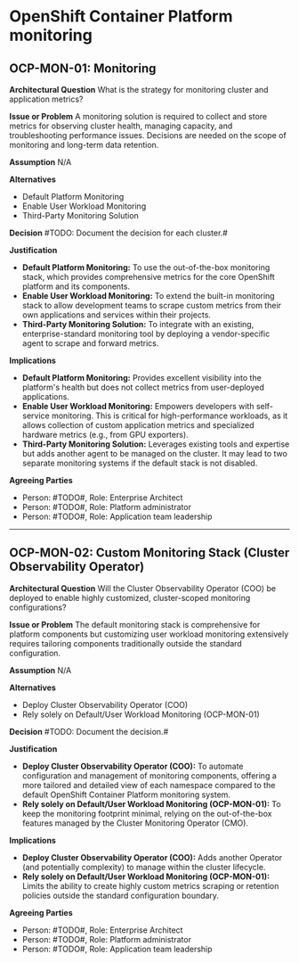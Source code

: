 # OpenShift Container Platform monitoring

## OCP-MON-01: Monitoring

**Architectural Question**
What is the strategy for monitoring cluster and application metrics?

**Issue or Problem**
A monitoring solution is required to collect and store metrics for observing cluster health, managing capacity, and troubleshooting performance issues. Decisions are needed on the scope of monitoring and long-term data retention.

**Assumption**
N/A

**Alternatives**

- Default Platform Monitoring
- Enable User Workload Monitoring
- Third-Party Monitoring Solution

**Decision**
#TODO: Document the decision for each cluster.#

**Justification**

- **Default Platform Monitoring:** To use the out-of-the-box monitoring stack, which provides comprehensive metrics for the core OpenShift platform and its components.
- **Enable User Workload Monitoring:** To extend the built-in monitoring stack to allow development teams to scrape custom metrics from their own applications and services within their projects.
- **Third-Party Monitoring Solution:** To integrate with an existing, enterprise-standard monitoring tool by deploying a vendor-specific agent to scrape and forward metrics.

**Implications**

- **Default Platform Monitoring:** Provides excellent visibility into the platform's health but does not collect metrics from user-deployed applications.
- **Enable User Workload Monitoring:** Empowers developers with self-service monitoring. This is critical for high-performance workloads, as it allows collection of custom application metrics and specialized hardware metrics (e.g., from GPU exporters).
- **Third-Party Monitoring Solution:** Leverages existing tools and expertise but adds another agent to be managed on the cluster. It may lead to two separate monitoring systems if the default stack is not disabled.

**Agreeing Parties**

- Person: #TODO#, Role: Enterprise Architect
- Person: #TODO#, Role: Platform administrator
- Person: #TODO#, Role: Application team leadership

---

## OCP-MON-02: Custom Monitoring Stack (Cluster Observability Operator)

**Architectural Question**
Will the Cluster Observability Operator (COO) be deployed to enable highly customized, cluster-scoped monitoring configurations?

**Issue or Problem**
The default monitoring stack is comprehensive for platform components but customizing user workload monitoring extensively requires tailoring components traditionally outside the standard configuration.

**Assumption**
N/A

**Alternatives**

- Deploy Cluster Observability Operator (COO)
- Rely solely on Default/User Workload Monitoring (OCP-MON-01)

**Decision**
#TODO: Document the decision.#

**Justification**

- **Deploy Cluster Observability Operator (COO):** To automate configuration and management of monitoring components, offering a more tailored and detailed view of each namespace compared to the default OpenShift Container Platform monitoring system.
- **Rely solely on Default/User Workload Monitoring (OCP-MON-01):** To keep the monitoring footprint minimal, relying on the out-of-the-box features managed by the Cluster Monitoring Operator (CMO).

**Implications**

- **Deploy Cluster Observability Operator (COO):** Adds another Operator (and potentially complexity) to manage within the cluster lifecycle.
- **Rely solely on Default/User Workload Monitoring (OCP-MON-01):** Limits the ability to create highly custom metrics scraping or retention policies outside the standard configuration boundary.

**Agreeing Parties**

- Person: #TODO#, Role: Enterprise Architect
- Person: #TODO#, Role: Platform administrator
- Person: #TODO#, Role: Application team leadership

